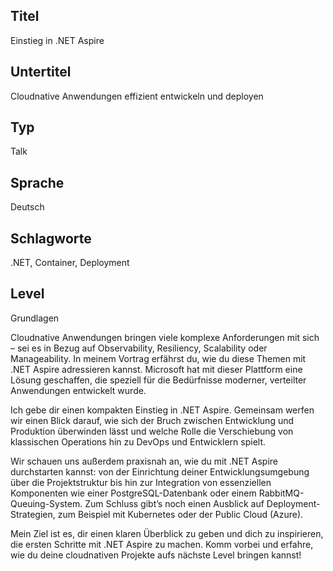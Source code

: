 ## Titel
Einstieg in .NET Aspire

## Untertitel
Cloudnative Anwendungen effizient entwickeln und deployen

## Typ
Talk

## Sprache
Deutsch

## Schlagworte
.NET, Container, Deployment

## Level
Grundlagen

Cloudnative Anwendungen bringen viele komplexe Anforderungen mit sich – sei es in Bezug auf Observability, Resiliency, Scalability oder Manageability. In meinem Vortrag erfährst du, wie du diese Themen mit .NET Aspire adressieren kannst. Microsoft hat mit dieser Plattform eine Lösung geschaffen, die speziell für die Bedürfnisse moderner, verteilter Anwendungen entwickelt wurde.

Ich gebe dir einen kompakten Einstieg in .NET Aspire. Gemeinsam werfen wir einen Blick darauf, wie sich der Bruch zwischen Entwicklung und Produktion überwinden lässt und welche Rolle die Verschiebung von klassischen Operations hin zu DevOps und Entwicklern spielt.

Wir schauen uns außerdem praxisnah an, wie du mit .NET Aspire durchstarten kannst: von der Einrichtung deiner Entwicklungsumgebung über die Projektstruktur bis hin zur Integration von essenziellen Komponenten wie einer PostgreSQL-Datenbank oder einem RabbitMQ-Queuing-System. Zum Schluss gibt’s noch einen Ausblick auf Deployment-Strategien, zum Beispiel mit Kubernetes oder der Public Cloud (Azure).

Mein Ziel ist es, dir einen klaren Überblick zu geben und dich zu inspirieren, die ersten Schritte mit .NET Aspire zu machen. Komm vorbei und erfahre, wie du deine cloudnativen Projekte aufs nächste Level bringen kannst!